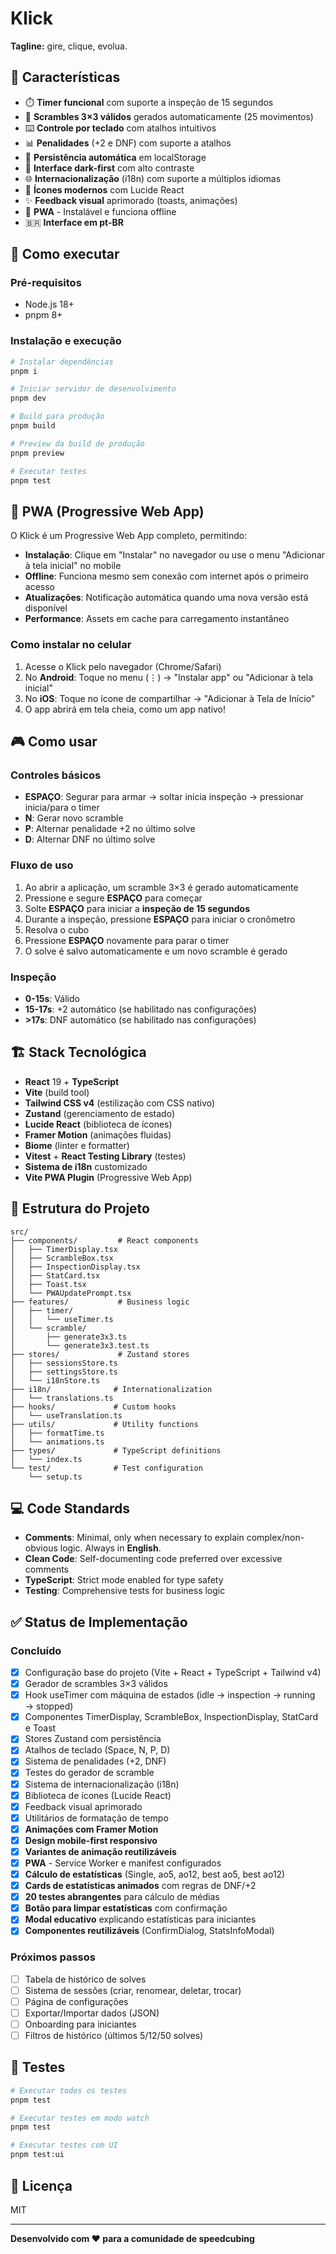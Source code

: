 # Klick

**Tagline:** gire, clique, evolua.

## 🎯 Características

- ⏱️ **Timer funcional** com suporte a inspeção de 15 segundos
- 🔄 **Scrambles 3×3 válidos** gerados automaticamente (25 movimentos)
- ⌨️ **Controle por teclado** com atalhos intuitivos
- 📊 **Penalidades** (+2 e DNF) com suporte a atalhos
- 💾 **Persistência automática** em localStorage
- 🎨 **Interface dark-first** com alto contraste
- 🌐 **Internacionalização** (i18n) com suporte a múltiplos idiomas
- 🎯 **Ícones modernos** com Lucide React
- ✨ **Feedback visual** aprimorado (toasts, animações)
- 📱 **PWA** - Instalável e funciona offline
- 🇧🇷 **Interface em pt-BR**

## 🚀 Como executar

### Pré-requisitos

- Node.js 18+
- pnpm 8+

### Instalação e execução

```bash
# Instalar dependências
pnpm i

# Iniciar servidor de desenvolvimento
pnpm dev

# Build para produção
pnpm build

# Preview da build de produção
pnpm preview

# Executar testes
pnpm test
```

## 📱 PWA (Progressive Web App)

O Klick é um Progressive Web App completo, permitindo:

- **Instalação**: Clique em "Instalar" no navegador ou use o menu "Adicionar à tela inicial" no mobile
- **Offline**: Funciona mesmo sem conexão com internet após o primeiro acesso
- **Atualizações**: Notificação automática quando uma nova versão está disponível
- **Performance**: Assets em cache para carregamento instantâneo

### Como instalar no celular

1. Acesse o Klick pelo navegador (Chrome/Safari)
2. No **Android**: Toque no menu (⋮) → "Instalar app" ou "Adicionar à tela inicial"
3. No **iOS**: Toque no ícone de compartilhar → "Adicionar à Tela de Início"
4. O app abrirá em tela cheia, como um app nativo!

## 🎮 Como usar

### Controles básicos

- **ESPAÇO**: Segurar para armar → soltar inicia inspeção → pressionar inicia/para o timer
- **N**: Gerar novo scramble
- **P**: Alternar penalidade +2 no último solve
- **D**: Alternar DNF no último solve

### Fluxo de uso

1. Ao abrir a aplicação, um scramble 3×3 é gerado automaticamente
2. Pressione e segure **ESPAÇO** para começar
3. Solte **ESPAÇO** para iniciar a **inspeção de 15 segundos**
4. Durante a inspeção, pressione **ESPAÇO** para iniciar o cronômetro
5. Resolva o cubo
6. Pressione **ESPAÇO** novamente para parar o timer
7. O solve é salvo automaticamente e um novo scramble é gerado

### Inspeção

- **0-15s**: Válido
- **15-17s**: +2 automático (se habilitado nas configurações)
- **>17s**: DNF automático (se habilitado nas configurações)

## 🏗️ Stack Tecnológica

- **React** 19 + **TypeScript**
- **Vite** (build tool)
- **Tailwind CSS v4** (estilização com CSS nativo)
- **Zustand** (gerenciamento de estado)
- **Lucide React** (biblioteca de ícones)
- **Framer Motion** (animações fluidas)
- **Biome** (linter e formatter)
- **Vitest** + **React Testing Library** (testes)
- **Sistema de i18n** customizado
- **Vite PWA Plugin** (Progressive Web App)

## 📁 Estrutura do Projeto

```
src/
├── components/         # React components
│   ├── TimerDisplay.tsx
│   ├── ScrambleBox.tsx
│   ├── InspectionDisplay.tsx
│   ├── StatCard.tsx
│   ├── Toast.tsx
│   └── PWAUpdatePrompt.tsx
├── features/           # Business logic
│   ├── timer/
│   │   └── useTimer.ts
│   └── scramble/
│       ├── generate3x3.ts
│       └── generate3x3.test.ts
├── stores/             # Zustand stores
│   ├── sessionsStore.ts
│   ├── settingsStore.ts
│   └── i18nStore.ts
├── i18n/              # Internationalization
│   └── translations.ts
├── hooks/             # Custom hooks
│   └── useTranslation.ts
├── utils/             # Utility functions
│   ├── formatTime.ts
│   └── animations.ts
├── types/             # TypeScript definitions
│   └── index.ts
└── test/              # Test configuration
    └── setup.ts
```

## 💻 Code Standards

- **Comments**: Minimal, only when necessary to explain complex/non-obvious logic. Always in **English**.
- **Clean Code**: Self-documenting code preferred over excessive comments
- **TypeScript**: Strict mode enabled for type safety
- **Testing**: Comprehensive tests for business logic

## ✅ Status de Implementação

### Concluído

- [x] Configuração base do projeto (Vite + React + TypeScript + Tailwind v4)
- [x] Gerador de scrambles 3×3 válidos
- [x] Hook useTimer com máquina de estados (idle → inspection → running → stopped)
- [x] Componentes TimerDisplay, ScrambleBox, InspectionDisplay, StatCard e Toast
- [x] Stores Zustand com persistência
- [x] Atalhos de teclado (Space, N, P, D)
- [x] Sistema de penalidades (+2, DNF)
- [x] Testes do gerador de scramble
- [x] Sistema de internacionalização (i18n)
- [x] Biblioteca de ícones (Lucide React)
- [x] Feedback visual aprimorado
- [x] Utilitários de formatação de tempo
- [x] **Animações com Framer Motion**
- [x] **Design mobile-first responsivo**
- [x] **Variantes de animação reutilizáveis**
- [x] **PWA** - Service Worker e manifest configurados
- [x] **Cálculo de estatísticas** (Single, ao5, ao12, best ao5, best ao12)
- [x] **Cards de estatísticas animados** com regras de DNF/+2
- [x] **20 testes abrangentes** para cálculo de médias
- [x] **Botão para limpar estatísticas** com confirmação
- [x] **Modal educativo** explicando estatísticas para iniciantes
- [x] **Componentes reutilizáveis** (ConfirmDialog, StatsInfoModal)

### Próximos passos

- [ ] Tabela de histórico de solves
- [ ] Sistema de sessões (criar, renomear, deletar, trocar)
- [ ] Página de configurações
- [ ] Exportar/Importar dados (JSON)
- [ ] Onboarding para iniciantes
- [ ] Filtros de histórico (últimos 5/12/50 solves)

## 🧪 Testes

```bash
# Executar todos os testes
pnpm test

# Executar testes em modo watch
pnpm test

# Executar testes com UI
pnpm test:ui
```

## 📝 Licença

MIT

---

**Desenvolvido com ❤️ para a comunidade de speedcubing**

